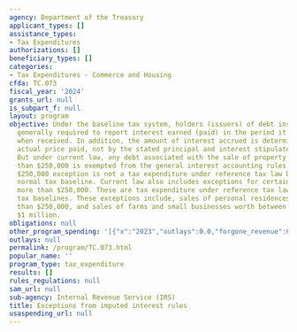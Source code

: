 ```yaml
---
agency: Department of the Treasury
applicant_types: []
assistance_types:
- Tax Expenditures
authorizations: []
beneficiary_types: []
categories:
- Tax Expenditures - Commerce and Housing
cfda: TC.073
fiscal_year: '2024'
grants_url: null
is_subpart_f: null
layout: program
objective: Under the baseline tax system, holders (issuers) of debt instruments are
  generally required to report interest earned (paid) in the period it accrues, not
  when received. In addition, the amount of interest accrued is determined by the
  actual price paid, not by the stated principal and interest stipulated in the instrument.
  But under current law, any debt associated with the sale of property worth less
  than $250,000 is exempted from the general interest accounting rules. This general
  $250,000 exception is not a tax expenditure under reference tax law but is under
  normal tax baseline. Current law also includes exceptions for certain property worth
  more than $250,000. These are tax expenditure under reference tax law and normal
  tax baselines. These exceptions include, sales of personal residences worth more
  than $250,000, and sales of farms and small businesses worth between $250,000 and
  $1 million.
obligations: null
other_program_spending: '[{"x":"2023","outlays":0.0,"forgone_revenue":60000000.0},{"x":"2024","outlays":0.0,"forgone_revenue":80000000.0},{"x":"2025","outlays":0.0,"forgone_revenue":90000000.0}]'
outlays: null
permalink: /program/TC.073.html
popular_name: ''
program_type: tax_expenditure
results: []
rules_regulations: null
sam_url: null
sub-agency: Internal Revenue Service (IRS)
title: Exceptions from imputed interest rules
usaspending_url: null
---
```

